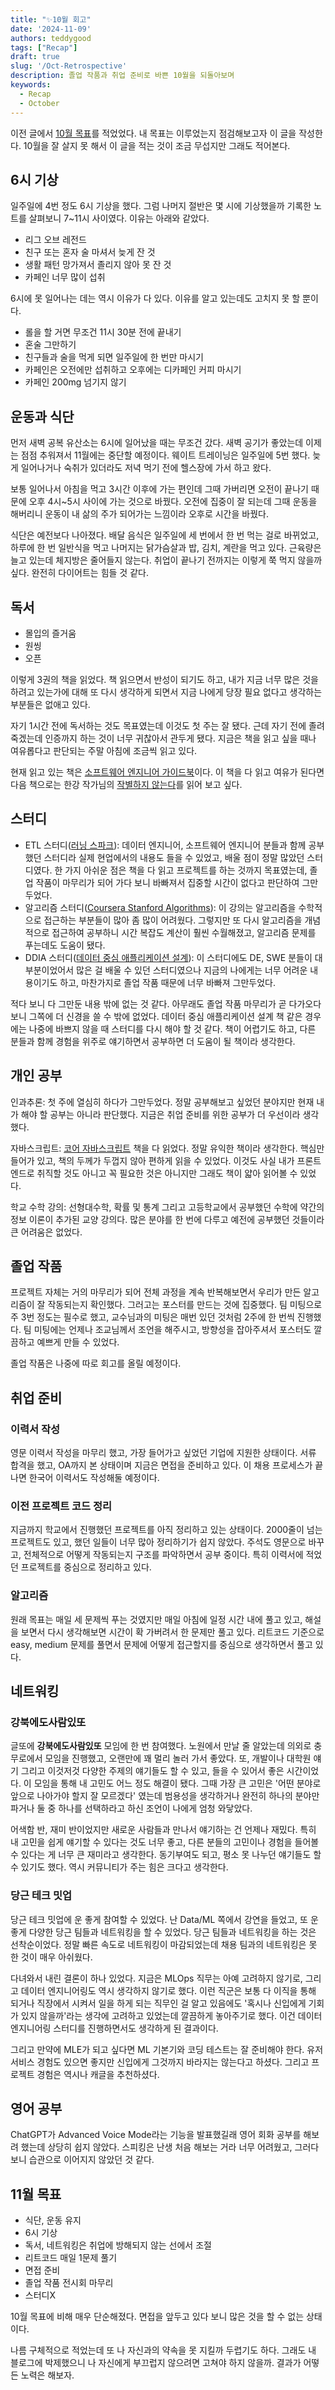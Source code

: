 ```yaml
---
title: "✨10월 회고"
date: '2024-11-09'
authors: teddygood
tags: ["Recap"]
draft: true
slug: '/Oct-Retrospective'
description: 졸업 작품과 취업 준비로 바쁜 10월을 되돌아보며
keywords:
  - Recap
  - October
---
```


이전 글에서 [10월 목표](https://teddygood.github.io/blog/starting-geulddo#10%EC%9B%94-%EB%AA%A9%ED%91%9C)를 적었었다. 내 목표는 이루었는지 점검해보고자 이 글을 작성한다. 10월을 잘 살지 못 해서 이 글을 적는 것이 조금 무섭지만 그래도 적어본다.

## 6시 기상

일주일에 4번 정도 6시 기상을 했다. 그럼 나머지 절반은 몇 시에 기상했을까 기록한 노트를 살펴보니 7~11시 사이였다. 이유는 아래와 같았다.

- 리그 오브 레전드
- 친구 또는 혼자 술 마셔서 늦게 잔 것
- 생활 패턴 망가져서 졸리지 않아 못 잔 것
- 카페인 너무 많이 섭취

6시에 못 일어나는 데는 역시 이유가 다 있다. 이유를 알고 있는데도 고치지 못 할 뿐이다. 

- 롤을 할 거면 무조건 11시 30분 전에 끝내기
- 혼술 그만하기
- 친구들과 술을 먹게 되면 일주일에 한 번만 마시기
- 카페인은 오전에만 섭취하고 오후에는 디카페인 커피 마시기
- 카페인 200mg 넘기지 않기

## 운동과 식단

먼저 새벽 공복 유산소는 6시에 일어났을 때는 무조건 갔다. 새벽 공기가 좋았는데 이제는 점점 추워져서 11월에는 중단할 예정이다. 웨이트 트레이닝은 일주일에 5번 했다. 늦게 일어나거나 숙취가 있더라도 저녁 먹기 전에 헬스장에 가서 하고 왔다. 

보통 일어나서 아침을 먹고 3시간 이후에 가는 편인데 그때 가버리면 오전이 끝나기 때문에 오후 4시~5시 사이에 가는 것으로 바꿨다. 오전에 집중이 잘 되는데 그때 운동을 해버리니 운동이 내 삶의 주가 되어가는 느낌이라 오후로 시간을 바꿨다. 

식단은 예전보다 나아졌다. 배달 음식은 일주일에 세 번에서 한 번 먹는 걸로 바뀌었고, 하루에 한 번 일반식을 먹고 나머지는 닭가슴살과 밥, 김치, 계란을 먹고 있다. 근육량은 늘고 있는데 체지방은 줄어들지 않는다. 취업이 끝나기 전까지는 이렇게 쭉 먹지 않을까 싶다. 완전히 다이어트는 힘들 것 같다.

## 독서

- 몰입의 즐거움
- 원씽
- 오픈

이렇게 3권의 책을 읽었다. 책 읽으면서 반성이 되기도 하고, 내가 지금 너무 많은 것을 하려고 있는가에 대해 또 다시 생각하게 되면서 지금 나에게 당장 필요 없다고 생각하는 부분들은 없애고 있다.

자기 1시간 전에 독서하는 것도 목표였는데 이것도 첫 주는 잘 됐다. 근데 자기 전에 졸려 죽겠는데 인증까지 하는 것이 너무 귀찮아서 관두게 됐다. 지금은 책을 읽고 싶을 때나 여유롭다고 판단되는 주말 아침에 조금씩 읽고 있다.

현재 읽고 있는 책은 [소프트웨어 엔지니어 가이드북](https://product.kyobobook.co.kr/detail/S000214576874)이다. 이 책을 다 읽고 여유가 된다면 다음 책으로는 한강 작가님의 [작별하지 않는다](https://product.kyobobook.co.kr/detail/S000000781116)를 읽어 보고 싶다.

## 스터디

- ETL 스터디([러닝 스파크](https://product.kyobobook.co.kr/detail/S000061353994)): 데이터 엔지니어, 소프트웨어 엔지니어 분들과 함께 공부했던 스터디라 실제 현업에서의 내용도 들을 수 있었고, 배울 점이 정말 많았던 스터디였다. 한 가지 아쉬운 점은 책을 다 읽고 프로젝트를 하는 것까지 목표였는데, 졸업 작품이 마무리가 되어 가다 보니 바빠져서 집중할 시간이 없다고 판단하여 그만두었다.  
- 알고리즘 스터디([Coursera Stanford Algorithms](https://www.coursera.org/specializations/algorithms)): 이 강의는 알고리즘을 수학적으로 접근하는 부분들이 많아 좀 많이 어려웠다. 그렇지만 또 다시 알고리즘을 개념적으로 접근하여 공부하니 시간 복잡도 계산이 훨씬 수월해졌고, 알고리즘 문제를 푸는데도 도움이 됐다. 
- DDIA 스터디([데이터 중심 애플리케이션 설계](https://product.kyobobook.co.kr/detail/S000001766328)): 이 스터디에도 DE, SWE 분들이 대부분이었어서 많은 걸 배울 수 있던 스터디였으나 지금의 나에게는 너무 어려운 내용이기도 하고, 마찬가지로 졸업 작품 때문에 너무 바빠져 그만두었다.

적다 보니 다 그만둔 내용 밖에 없는 것 같다. 아무래도 졸업 작품 마무리가 곧 다가오다 보니 그쪽에 더 신경을 쓸 수 밖에 없었다. 데이터 중심 애플리케이션 설계 책 같은 경우에는 나중에 바쁘지 않을 때 스터디를 다시 해야 할 것 같다. 책이 어렵기도 하고, 다른 분들과 함께 경험을 위주로 얘기하면서 공부하면 더 도움이 될 책이라 생각한다.

## 개인 공부

인과추론: 첫 주에 열심히 하다가 그만두었다. 정말 공부해보고 싶었던 분야지만 현재 내가 해야 할 공부는 아니라 판단했다. 지금은 취업 준비를 위한 공부가 더 우선이라 생각했다.

자바스크립트: [코어 자바스크립트](https://product.kyobobook.co.kr/detail/S000001766397) 책을 다 읽었다. 정말 유익한 책이라 생각한다. 핵심만 들어가 있고, 책의 두께가 두껍지 않아 편하게 읽을 수 있었다. 이것도 사실 내가 프론트엔드로 취직할 것도 아니고 꼭 필요한 것은 아니지만 그래도 책이 얇아 읽어볼 수 있었다.

학교 수학 강의: 선형대수학, 확률 및 통계 그리고 고등학교에서 공부했던 수학에 약간의 정보 이론이 추가된 교양 강의다. 많은 분야를 한 번에 다루고 예전에 공부했던 것들이라 큰 어려움은 없었다.

## 졸업 작품

프로젝트 자체는 거의 마무리가 되어 전체 과정을 계속 반복해보면서 우리가 만든 알고리즘이 잘 작동되는지 확인했다. 그러고는 포스터를 만드는 것에 집중했다. 팀 미팅으로 주 3번 정도는 필수로 했고, 교수님과의 미팅은 매번 있던 것처럼 2주에 한 번씩 진행했다. 팀 미팅에는 언제나 조교님께서 조언을 해주시고, 방향성을 잡아주셔서 포스터도 깔끔하고 예쁘게 만들 수 있었다.

졸업 작품은 나중에 따로 회고를 올릴 예정이다.

## 취업 준비

### 이력서 작성

영문 이력서 작성을 마무리 했고, 가장 들어가고 싶었던 기업에 지원한 상태이다. 서류 합격을 했고, OA까지 본 상태이며 지금은 면접을 준비하고 있다. 이 채용 프로세스가 끝나면 한국어 이력서도 작성해둘 예정이다. 

### 이전 프로젝트 코드 정리

지금까지 학교에서 진행했던 프로젝트를 아직 정리하고 있는 상태이다. 2000줄이 넘는 프로젝트도 있고, 했던 일들이 너무 많아 정리하기가 쉽지 않았다. 주석도 영문으로 바꾸고, 전체적으로 어떻게 작동되는지 구조를 파악하면서 공부 중이다. 특히 이력서에 적었던 프로젝트를 중심으로 정리하고 있다.

### 알고리즘

원래 목표는 매일 세 문제씩 푸는 것였지만 매일 아침에 일정 시간 내에 풀고 있고, 해설을 보면서 다시 생각해보면 시간이 확 가버려서 한 문제만 풀고 있다. 리트코드 기준으로 easy, medium 문제를 풀면서 문제에 어떻게 접근할지를 중심으로 생각하면서 풀고 있다.

## 네트워킹

### 강북에도사람있또

글또에 **강북에도사람있또** 모임에 한 번 참여했다. 노원에서 만날 줄 알았는데 의외로 충무로에서 모임을 진행했고, 오랜만에 꽤 멀리 놀러 가서 좋았다. 또, 개발이나 대학원 얘기 그리고 이것저것 다양한 주제의 얘기들도 할 수 있고, 들을 수 있어서 좋은 시간이었다. 이 모임을 통해 내 고민도 어느 정도 해결이 됐다. 그때 가장 큰 고민은 '어떤 분야로 앞으로 나아가야 할지 잘 모르겠다' 였는데 범용성을 생각하거나 완전히 하나의 분야만 파거나 둘 중 하나를 선택하라고 하신 조언이 나에게 엄청 와닿았다. 

어색함 반, 재미 반이었지만 새로운 사람들과 만나서 얘기하는 건 언제나 재밌다. 특히 내 고민을 쉽게 얘기할 수 있다는 것도 너무 좋고, 다른 분들의 고민이나 경험을 들어볼 수 있다는 게 너무 큰 재미라고 생각한다. 동기부여도 되고, 평소 못 나누던 얘기들도 할 수 있기도 했다. 역시 커뮤니티가 주는 힘은 크다고 생각한다.

### 당근 테크 밋업

당근 테크 밋업에 운 좋게 참여할 수 있었다. 난 Data/ML 쪽에서 강연을 들었고, 또 운 좋게 다양한 당근 팀들과 네트워킹을 할 수 있었다. 당근 팀들과 네트워킹을 하는 것은 선착순이었다. 정말 빠른 속도로 네트워킹이 마감되었는데 채용 팀과의 네트워킹은 못 한 것이 매우 아쉬웠다.

다녀와서 내린 결론이 하나 있었다. 지금은 MLOps 직무는 아예 고려하지 않기로, 그리고 데이터 엔지니어링도 역시 생각하지 않기로 했다. 이런 직군은 보통 다 이직을 통해 되거나 직장에서 시켜서 일을 하게 되는 직무인 걸 알고 있음에도 '혹시나 신입에게 기회가 있지 않을까'라는 생각에 고려하고 있었는데 깔끔하게 놓아주기로 했다. 이건 데이터 엔지니어링 스터디를 진행하면서도 생각하게 된 결과이다. 

그리고 만약에 MLE가 되고 싶다면 ML 기본기와 코딩 테스트는 잘 준비해야 한다. 유저 서비스 경험도 있으면 좋지만 신입에게 그것까지 바라지는 않는다고 하셨다. 그리고 프로젝트 경험은 역시나 캐글을 추천하셨다.

## 영어 공부

ChatGPT가 Advanced Voice Mode라는 기능을 발표했길래 영어 회화 공부를 해보려 했는데 상당히 쉽지 않았다. 스피킹은 난생 처음 해보는 거라 너무 어려웠고, 그러다 보니 습관으로 이어지지 않았던 것 같다. 

## 11월 목표

- 식단, 운동 유지
- 6시 기상
- 독서, 네트워킹은 취업에 방해되지 않는 선에서 조절
- 리트코드 매일 1문제 풀기
- 면접 준비
- 졸업 작품 전시회 마무리
- 스터디X

10월 목표에 비해 매우 단순해졌다. 면접을 앞두고 있다 보니 많은 것을 할 수 없는 상태이다.

나름 구체적으로 적었는데 또 나 자신과의 약속을 못 지킬까 두렵기도 하다. 그래도 내 블로그에 박제했으니 나 자신에게 부끄럽지 않으려면 고쳐야 하지 않을까. 결과가 어떻든 노력은 해보자. 